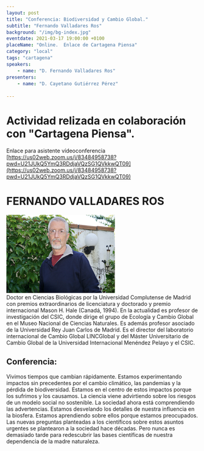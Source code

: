 ```yaml
---
layout: post
title: "Conferencia: Biodiversidad y Cambio Global."
subtitle: "Fernando Valladares Ros"
background: "/img/bg-index.jpg"
eventdate: 2021-03-17 19:00:00 +0100
placeName: "Online.  Enlace de Cartagena Piensa"
category: "local"
tags: "cartagena"
speakers:
    - name: "D. Fernando Valladares Ros"
presenters:
    - name: "D. Cayetano Gutiérrez Pérez"
   
---
```

# Actividad relizada en colaboración con "Cartagena Piensa".  
Enlace para asistente vídeoconferencia [https://us02web.zoom.us/j/83484958738?pwd=U21JUkQ5YmQ3RDdjaVQzSG1QVkkwQT09](https://us02web.zoom.us/j/83484958738?pwd=U21JUkQ5YmQ3RDdjaVQzSG1QVkkwQT09)  




# FERNANDO VALLADARES ROS  
![cartel](/img/posts/valladares.png)  
Doctor en Ciencias Biológicas por la Universidad Complutense de Madrid  con premios extraordinarios de licenciatura y doctorado y premio internacional Mason H. Hale (Canadá, 1994). En la actualidad es profesor de investigación del CSIC, donde dirige el grupo de Ecología y Cambio Global en el Museo Nacional de Ciencias Naturales. Es además profesor asociado de la Universidad Rey Juan Carlos de Madrid. Es el director del laboratorio internacional de Cambio Global LINCGlobal  y del Máster Universitario de Cambio Global de la Universidad Internacional Menéndez Pelayo y el CSIC.

## Conferencia:  
Vivimos tiempos que cambian rápidamente. Estamos experimentando impactos sin precedentes por el cambio climático,  las pandemias y la pérdida de biodiversidad. Estamos en el centro de estos impactos porque los sufrimos y los causamos. La ciencia viene advirtiendo sobre los riesgos de un modelo social no sostenible. La sociedad ahora está comprendiendo las advertencias. Estamos desvelando los detalles de nuestra influencia en la biosfera. Estamos
aprendiendo sobre ellos porque estamos preocupados. Las nuevas preguntas planteadas a los científicos sobre estos asuntos urgentes se plantearon a la sociedad hace décadas. Pero nunca es demasiado tarde para redescubrir las bases científicas de nuestra dependencia de la madre naturaleza.
